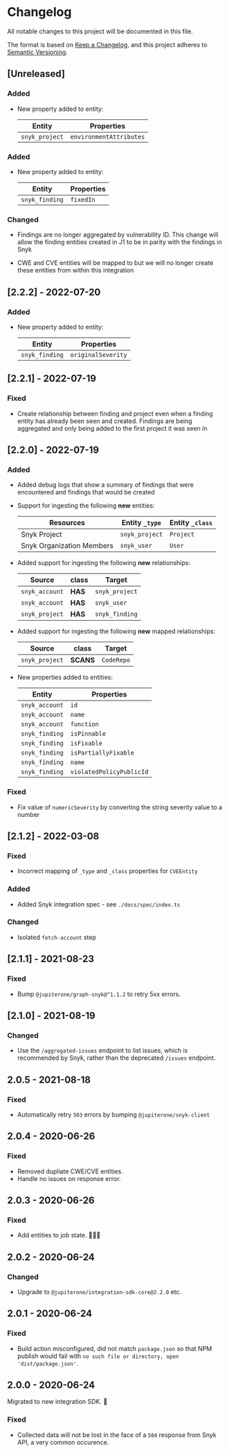 # Changelog

All notable changes to this project will be documented in this file.

The format is based on [Keep a Changelog](https://keepachangelog.com/en/1.0.0/),
and this project adheres to
[Semantic Versioning](https://semver.org/spec/v2.0.0.html).

## [Unreleased]

### Added

- New property added to entity:

  | Entity         | Properties              |
  | -------------- | ----------------------- |
  | `snyk_project` | `environmentAttributes` |

### Added

- New property added to entity:

  | Entity         | Properties |
  | -------------- | ---------- |
  | `snyk_finding` | `fixedIn`  |

### Changed

- Findings are no longer aggregated by vulnerability ID. This change will allow
  the finding entities created in J1 to be in parity with the findings in Snyk

- CWE and CVE entities will be mapped to but we will no longer create these
  entities from within this integration

## [2.2.2] - 2022-07-20

### Added

- New property added to entity:

  | Entity         | Properties         |
  | -------------- | ------------------ |
  | `snyk_finding` | `originalSeverity` |

## [2.2.1] - 2022-07-19

### Fixed

- Create relationship between finding and project even when a finding entity has
  already been seen and created. Findings are being aggregated and only being
  added to the first project it was seen in

## [2.2.0] - 2022-07-19

### Added

- Added debug logs that show a summary of findings that were encountered and
  findings that would be created

- Support for ingesting the following **new** entities:

  | Resources                 | Entity `_type` | Entity `_class` |
  | ------------------------- | -------------- | --------------- |
  | Snyk Project              | `snyk_project` | `Project`       |
  | Snyk Organization Members | `snyk_user`    | `User`          |

- Added support for ingesting the following **new** relationships:

  | Source         | class   | Target         |
  | -------------- | ------- | -------------- |
  | `snyk_account` | **HAS** | `snyk_project` |
  | `snyk_account` | **HAS** | `snyk_user`    |
  | `snyk_project` | **HAS** | `snyk_finding` |

- Added support for ingesting the following **new** mapped relationships:

  | Source         | class     | Target     |
  | -------------- | --------- | ---------- |
  | `snyk_project` | **SCANS** | `CodeRepo` |

- New properties added to entities:

  | Entity         | Properties               |
  | -------------- | ------------------------ |
  | `snyk_account` | `id`                     |
  | `snyk_account` | `name`                   |
  | `snyk_account` | `function`               |
  | `snyk_finding` | `isPinnable`             |
  | `snyk_finding` | `isFixable`              |
  | `snyk_finding` | `isPartiallyFixable`     |
  | `snyk_finding` | `name`                   |
  | `snyk_finding` | `violatedPolicyPublicId` |

### Fixed

- Fix value of `numericSeverity` by converting the string severity value to a
  number

## [2.1.2] - 2022-03-08

### Fixed

- Incorrect mapping of `_type` and `_class` properties for `CVEEntity`

### Added

- Added Snyk integration spec - see `./docs/spec/index.ts`

### Changed

- Isolated `fetch-account` step

## [2.1.1] - 2021-08-23

### Fixed

- Bump `@jupiterone/graph-snyk@^1.1.2` to retry 5xx errors.

## [2.1.0] - 2021-08-19

### Changed

- Use the `/aggregated-issues` endpoint to list issues, which is recommended by
  Snyk, rather than the deprecated `/issues` endpoint.

## 2.0.5 - 2021-08-18

### Fixed

- Automatically retry `503` errors by bumping `@jupiterone/snyk-client`

## 2.0.4 - 2020-06-26

### Fixed

- Removed dupliate CWE/CVE entities.
- Handle no issues on response error.

## 2.0.3 - 2020-06-26

### Fixed

- Add entities to job state. 🤦🏼‍♂️

## 2.0.2 - 2020-06-24

### Changed

- Upgrade to `@jupiterone/integration-sdk-core@2.2.0` etc.

## 2.0.1 - 2020-06-24

### Fixed

- Build action misconfigured, did not match `package.json` so that NPM publish
  would fail with `no such file or directory, open 'dist/package.json'`.

## 2.0.0 - 2020-06-24

Migrated to new integration SDK. 🎉

### Fixed

- Collected data will not be lost in the face of a `504` response from Snyk API,
  a very common occurence.
